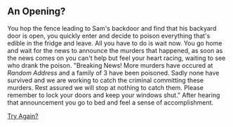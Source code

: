 ## An Opening?

You hop the fence leading to Sam's backdoor and find that his backyard door is open, you quickly enter and decide to poison everything that's edible in the fridge and leave. All you have to do is wait now. You go home and wait for the news to announce the murders that happened, as soon as the news comes on you can't help but feel your heart racing, waiting to see who drank the poison. "Breaking News! More murders have occured at *Random Address* and a family of 3 have been poisoned. Sadly none have survived and we are working to catch the criminal committing these murders. Rest assured we will stop at nothing to catch them. Please remember to lock your doors and keep your windows shut." After hearing that announcement you go to bed and feel a sense of accomplishment.

[Try Again?](README.md)
